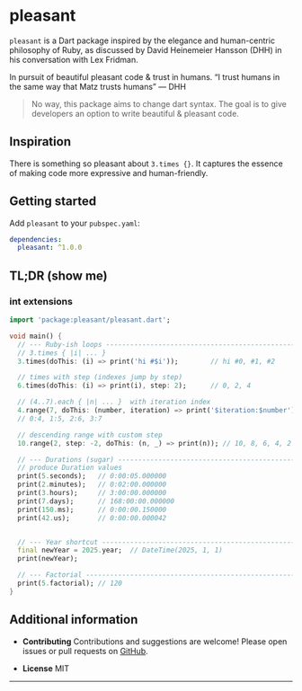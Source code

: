 
# pleasant


`pleasant` is a Dart package inspired by the elegance and human-centric philosophy of Ruby, as discussed by David Heinemeier Hansson (DHH) in his conversation with Lex Fridman.

In pursuit of beautiful pleasant code & trust in humans.
“I trust humans in the same way that Matz trusts humans” — DHH

> No way, this package aims to change dart syntax. The goal is to give developers an option to write beautiful & pleasant code.

## Inspiration

There is something so pleasant about `3.times {}`.
It captures the essence of making code more expressive and human-friendly.

## Getting started

Add `pleasant` to your `pubspec.yaml`:

```yaml
dependencies:
  pleasant: ^1.0.0
```

## TL;DR (show me)

### int extensions

```dart
import 'package:pleasant/pleasant.dart';

void main() {
  // --- Ruby-ish loops -------------------------------------------------------
  // 3.times { |i| ... }
  3.times(doThis: (i) => print('hi #$i'));        // hi #0, #1, #2

  // times with step (indexes jump by step)
  6.times(doThis: (i) => print(i), step: 2);      // 0, 2, 4

  // (4..7).each { |n| ... }  with iteration index
  4.range(7, doThis: (number, iteration) => print('$iteration:$number'));
  // 0:4, 1:5, 2:6, 3:7

  // descending range with custom step
  10.range(2, step: -2, doThis: (n, _) => print(n)); // 10, 8, 6, 4, 2

  // --- Durations (sugar) ----------------------------------------------------
  // produce Duration values
  print(5.seconds);   // 0:00:05.000000
  print(2.minutes);   // 0:02:00.000000
  print(3.hours);     // 3:00:00.000000
  print(7.days);      // 168:00:00.000000
  print(150.ms);      // 0:00:00.150000
  print(42.us);       // 0:00:00.000042


  // --- Year shortcut --------------------------------------------------------
  final newYear = 2025.year;  // DateTime(2025, 1, 1)
  print(newYear);

  // --- Factorial ------------------------------------------------------------
  print(5.factorial); // 120
}

```

## Additional information


- **Contributing**
  Contributions and suggestions are welcome! Please open issues or pull requests on [GitHub](https://github.com/0xharkirat/pleasant).

- **License**
  MIT

---



